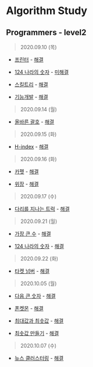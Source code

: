 # Algorithm Study 

Programmers - level2
--------------------------------------------
> 2020.09.10 (목)
- [프린터](https://www.welcomekakao.com/learn/courses/30/lessons/42587) - [해결](pro42587.js) </br>

- [124 나라의 숫자](https://www.welcomekakao.com/learn/courses/30/lessons/12899) - [미해결](pro12899.js) </br>

- [스킬트리](https://www.welcomekakao.com/learn/courses/30/lessons/49993) - [해결](pro49993.js) </br>

- [기능개발](https://www.welcomekakao.com/learn/courses/30/lessons/42586) - [해결](pro42586.js) </br>

> 2020.09.14 (월)
- [올바른 괄호](https://www.welcomekakao.com/learn/courses/30/lessons/12909) - [해결](pro12909.js) </br>

> 2020.09.15 (화)
- [H-index](https://www.welcomekakao.com/learn/courses/30/lessons/42747) - [해결](pro42747.js) </br>

> 2020.09.16 (화)
- [카펫](https://programmers.co.kr/learn/courses/30/lessons/42842) - [해결](pro42842.js) </br>

- [위장](https://programmers.co.kr/learn/courses/30/lessons/42578) - [해결](pro42578.js) </br>

> 2020.09.17 (수)
- [다리를 지나는 트럭](https://www.welcomekakao.com/learn/courses/30/lessons/42583) - [해결](pro42583.js) </br>

> 2020.09.21 (월)
- [가장 큰 수](https://programmers.co.kr/learn/courses/30/lessons/42746) - [해결](pro42746.js) </br>

- [124 나라의 숫자](https://programmers.co.kr/learn/courses/30/lessons/12899) - [해결](pro12899.js) </br>

> 2020.09.22 (화)
- [타켓 넘버](https://programmers.co.kr/learn/courses/30/lessons/43165) - [해결](pro43165.js) </br>

> 2020.10.05 (월)
- [다음 큰 숫자](https://programmers.co.kr/learn/courses/30/lessons/12911) - [해결](pro12911.js) </br>

- [폰켓몬](https://programmers.co.kr/learn/courses/30/lessons/1845) - [해결](pro1845.js) </br>

- [최대값과 최솟값](https://programmers.co.kr/learn/courses/30/lessons/12939) - [해결](pro12939.js) </br>

- [최솟값 만들기](https://programmers.co.kr/learn/courses/30/lessons/12941) - [해결](pro12941.js) </br>

> 2020.10.07 (수)
- [뉴스 클러스터링](https://programmers.co.kr/learn/courses/30/lessons/17677) - [해결](pro17677.js) </br>
